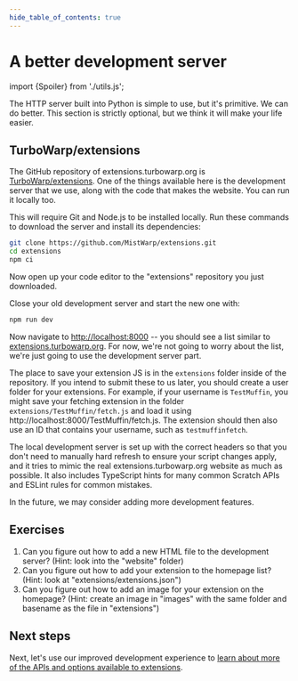 ```yaml
---
hide_table_of_contents: true
---
```


# A better development server

import {Spoiler} from './utils.js';

The HTTP server built into Python is simple to use, but it's primitive. We can do better. This section is strictly optional, but we think it will make your life easier.

## TurboWarp/extensions

The GitHub repository of extensions.turbowarp.org is [TurboWarp/extensions](https://github.com/TurboWarp/extensions). One of the things available here is the development server that we use, along with the code that makes the website. You can run it locally too.

This will require Git and Node.js to be installed locally. Run these commands to download the server and install its dependencies:

```bash
git clone https://github.com/MistWarp/extensions.git
cd extensions
npm ci
```

Now open up your code editor to the "extensions" repository you just downloaded.

Close your old development server and start the new one with:

```bash
npm run dev
```

Now navigate to [http://localhost:8000](http://localhost:8000) -- you should see a list similar to [extensions.turbowarp.org](https://extensions.turbowarp.org/). For now, we're not going to worry about the list, we're just going to use the development server part.

The place to save your extension JS is in the `extensions` folder inside of the repository. If you intend to submit these to us later, you should create a user folder for your extensions. For example, if your username is `TestMuffin`, you might save your fetching extension in the folder `extensions/TestMuffin/fetch.js` and load it using http://localhost:8000/TestMuffin/fetch.js. The extension should then also use an ID that contains your username, such as `testmuffinfetch`.

The local development server is set up with the correct headers so that you don't need to manually hard refresh to ensure your script changes apply, and it tries to mimic the real extensions.turbowarp.org website as much as possible. It also includes TypeScript hints for many common Scratch APIs and ESLint rules for common mistakes.

In the future, we may consider adding more development features.

## Exercises

1. Can you figure out how to add a new HTML file to the development server? (Hint: <Spoiler>look into the "website" folder</Spoiler>)
1. Can you figure out how to add your extension to the homepage list? (Hint: <Spoiler>look at "extensions/extensions.json"</Spoiler>)
1. Can you figure out how to add an image for your extension on the homepage? (Hint: <Spoiler>create an image in "images" with the same folder and basename as the file in "extensions"</Spoiler>)

## Next steps

Next, let's use our improved development experience to [learn about more of the APIs and options available to extensions](./assorted-apis).
